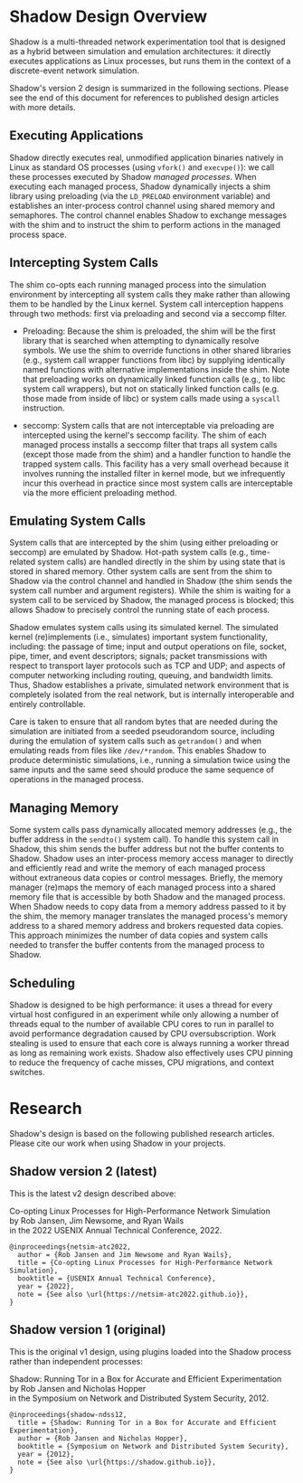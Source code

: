 # Shadow Design Overview

Shadow is a multi-threaded network experimentation tool that is designed as a
hybrid between simulation and emulation architectures: it directly executes
applications as Linux processes, but runs them in the context of a
discrete-event network simulation.

Shadow's version 2 design is summarized in the following sections. Please see
the end of this document for references to published design articles with more
details.

## Executing Applications

Shadow directly executes real, unmodified application binaries natively in Linux
as standard OS processes (using `vfork()` and `execvpe()`): we call these
processes executed by Shadow _managed processes_. When executing each managed
 process, Shadow dynamically injects a shim library using preloading (via the
`LD_PRELOAD` environment variable) and establishes an inter-process control
channel using shared memory and semaphores. The control channel enables Shadow
to exchange messages with the shim and to instruct the shim to perform actions
in the managed process space.

## Intercepting System Calls

The shim co-opts each running managed process into the simulation environment by
intercepting all system calls they make rather than allowing them to be handled
by the Linux kernel. System call interception happens through two methods: first
via preloading and second via a seccomp filter.

- Preloading: Because the shim is preloaded, the shim will be the first library
that is searched when attempting to dynamically resolve symbols. We use the shim
to override functions in other shared libraries (e.g., system call wrapper
functions from libc) by supplying identically named functions with alternative
implementations inside the shim. Note that preloading works on dynamically
linked function calls (e.g., to libc system call wrappers), but not on
statically linked function calls (e.g. those made from inside of libc) or system
calls made using a `syscall` instruction.

- seccomp: System calls that are not interceptable via preloading are
intercepted using the kernel's seccomp facility. The shim of each managed
process installs a seccomp filter that traps all system calls (except those made
from the shim) and a handler function to handle the trapped system calls. This
facility has a very small overhead because it involves running the installed
filter in kernel mode, but we infrequently incur this overhead in practice since
most system calls are interceptable via the more efficient preloading method.

## Emulating System Calls

System calls that are intercepted by the shim (using either preloading or
seccomp) are emulated by Shadow. Hot-path system calls (e.g., time-related
system calls) are handled directly in the shim by using state that is stored in
shared memory. Other system calls are sent from the shim to Shadow via the
control channel and handled in Shadow (the shim sends the system call number and
argument registers). While the shim is waiting for a system call to be serviced
by Shadow, the managed process is blocked; this allows Shadow to precisely
control the running state of each process.

Shadow emulates system calls using its simulated kernel. The simulated kernel
(re)implements (i.e., simulates) important system functionality, including: the
passage of time; input and output operations on file, socket, pipe, timer, and
event descriptors; signals; packet transmissions with respect to transport layer
protocols such as TCP and UDP; and aspects of computer networking including
routing, queuing, and bandwidth limits. Thus, Shadow establishes a private,
simulated network environment that is completely isolated from the real network,
but is internally interoperable and entirely controllable.

Care is taken to ensure that all random bytes that are needed during the
simulation are initiated from a seeded pseudorandom source, including during the
emulation of system calls such as `getrandom()` and when emulating reads from
files like `/dev/*random`. This enables Shadow to produce deterministic
simulations, i.e., running a simulation twice using the same inputs and the same
seed should produce the same sequence of operations in the managed process.

## Managing Memory

Some system calls pass dynamically allocated memory addresses (e.g., the buffer
address in the `sendto()` system call). To handle this system call in Shadow,
this shim sends the buffer address but not the buffer contents to Shadow. Shadow
uses an inter-process memory access manager to directly and efficiently read and
write the memory of each managed process without extraneous data copies or
control messages. Briefly, the memory manager (re)maps the memory of each
managed process into a shared memory file that is accessible by both Shadow and
the managed process. When Shadow needs to copy data from a memory address passed
to it by the shim, the memory manager translates the managed process's memory
address to a shared memory address and brokers requested data copies. This
approach minimizes the number of data copies and system calls needed to transfer
the buffer contents from the managed process to Shadow.

## Scheduling

Shadow is designed to be high performance: it uses a thread for every virtual
host configured in an experiment while only allowing a number of threads equal
to the number of available CPU cores to run in parallel to avoid performance
degradation caused by CPU oversubscription. Work stealing is used to ensure that
each core is always running a worker thread as long as remaining work exists.
Shadow also effectively uses CPU pinning to reduce the frequency of cache
misses, CPU migrations, and context switches.

# Research

Shadow's design is based on the following published research articles. Please
cite our work when using Shadow in your projects.

## Shadow version 2 (latest)

This is the latest v2 design described above:

Co-opting Linux Processes for High-Performance Network Simulation  
by Rob Jansen, Jim Newsome, and Ryan Wails  
in the 2022 USENIX Annual Technical Conference, 2022.

```
@inproceedings{netsim-atc2022,
  author = {Rob Jansen and Jim Newsome and Ryan Wails},
  title = {Co-opting Linux Processes for High-Performance Network Simulation},
  booktitle = {USENIX Annual Technical Conference},
  year = {2022},
  note = {See also \url{https://netsim-atc2022.github.io}},
}
```

## Shadow version 1 (original)

This is the original v1 design, using plugins loaded into the Shadow process
rather than independent processes:

Shadow: Running Tor in a Box for Accurate and Efficient Experimentation  
by Rob Jansen and Nicholas Hopper  
in the Symposium on Network and Distributed System Security, 2012.

```
@inproceedings{shadow-ndss12,
  title = {Shadow: Running Tor in a Box for Accurate and Efficient Experimentation},
  author = {Rob Jansen and Nicholas Hopper},
  booktitle = {Symposium on Network and Distributed System Security},
  year = {2012},
  note = {See also \url{https://shadow.github.io}},
}
```
